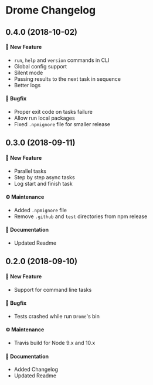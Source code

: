 # Drome Changelog

## 0.4.0 (2018-10-02)

#### 🚀 New Feature

- `run`, `help` and `version` commands in CLI
- Global config support
- Silent mode
- Passing results to the next task in sequence
- Better logs

#### 🐞 Bugfix

- Proper exit code on tasks failure
- Allow run local packages
- Fixed `.npmignore` file for smaller release

## 0.3.0 (2018-09-11)

#### 🚀 New Feature

- Parallel tasks
- Step by step async tasks
- Log start and finish task

#### ⚙️ Maintenance

- Added `.npmignore` file
- Remove `.github` and `test` directories from npm release

#### 📖 Documentation

- Updated Readme

## 0.2.0 (2018-09-10)

#### 🚀 New Feature

- Support for command line tasks

#### 🐞 Bugfix

- Tests crashed while run `Drome`'s bin

#### ⚙️ Maintenance

- Travis build for Node 9.x and 10.x

#### 📖 Documentation

- Added Changelog
- Updated Readme